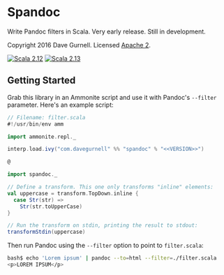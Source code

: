 # Spandoc

Write Pandoc filters in Scala. Very early release. Still in development.

Copyright 2016 Dave Gurnell. Licensed [Apache 2][license].

[![Scala 2.12](https://img.shields.io/maven-central/v/com.davegurnell/spandoc_2.12?label=Scala%202.12)](https://search.maven.org/artifact/com.davegurnell/spandoc_2.12)
[![Scala 2.13](https://img.shields.io/maven-central/v/com.davegurnell/spandoc_2.13?label=Scala%202.13)](https://search.maven.org/artifact/com.davegurnell/spandoc_2.13)

## Getting Started

Grab this library in an Ammonite script and use it with Pandoc's `--filter` parameter.
Here's an example script:

```scala
// Filename: filter.scala
#!/usr/bin/env amm

import ammonite.repl._

interp.load.ivy("com.davegurnell" %% "spandoc" % "<<VERSION>>")

@

import spandoc._

// Define a transform. This one only transforms "inline" elements:
val uppercase = transform.TopDown.inline {
  case Str(str) =>
    Str(str.toUpperCase)
}

// Run the transform on stdin, printing the result to stdout:
transformStdin(uppercase)
```

Then run Pandoc using the `--filter` option to point to `filter.scala`:

```bash
bash$ echo 'Lorem ipsum' | pandoc --to=html --filter=./filter.scala
<p>LOREM IPSUM</p>
```

[license]: http://www.apache.org/licenses/LICENSE-2.0

